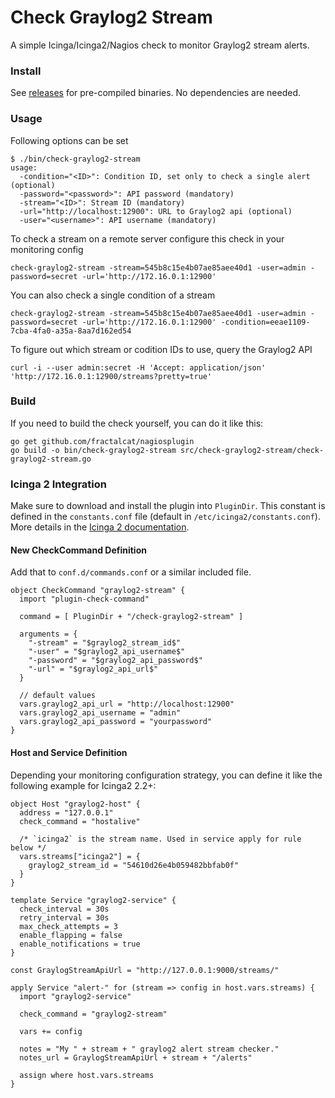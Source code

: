 Check Graylog2 Stream
=====================

A simple Icinga/Icinga2/Nagios check to monitor Graylog2 stream alerts.

### Install
See [releases](http://github.com/graylog2/check-graylog2-stream/releases) for pre-compiled
binaries. No dependencies are needed.

### Usage
Following options can be set

```shell
$ ./bin/check-graylog2-stream
usage:
  -condition="<ID>": Condition ID, set only to check a single alert (optional)
  -password="<password>": API password (mandatory)
  -stream="<ID>": Stream ID (mandatory)
  -url="http://localhost:12900": URL to Graylog2 api (optional)
  -user="<username>": API username (mandatory)
```

To check a stream on a remote server configure this check in your monitoring config

```shell
check-graylog2-stream -stream=545b8c15e4b07ae85aee40d1 -user=admin -password=secret -url='http://172.16.0.1:12900'
```

You can also check a single condition of a stream

```shell
check-graylog2-stream -stream=545b8c15e4b07ae85aee40d1 -user=admin -password=secret -url='http://172.16.0.1:12900' -condition=eeae1109-7cba-4fa0-a35a-8aa7d162ed54
```

To figure out which stream or codition IDs to use, query the Graylog2 API
```shell
curl -i --user admin:secret -H 'Accept: application/json' 'http://172.16.0.1:12900/streams?pretty=true'
```

### Build
If you need to build the check yourself, you can do it like this:

```shell
go get github.com/fractalcat/nagiosplugin
go build -o bin/check-graylog2-stream src/check-graylog2-stream/check-graylog2-stream.go
```

### Icinga 2 Integration

Make sure to download and install the plugin into `PluginDir`.
This constant is defined in the `constants.conf` file (default
in `/etc/icinga2/constants.conf`). More details in the
[Icinga 2 documentation](http://docs.icinga.org).

#### New CheckCommand Definition

Add that to `conf.d/commands.conf`  or a similar
included file.

```shell
object CheckCommand "graylog2-stream" {
  import "plugin-check-command"

  command = [ PluginDir + "/check-graylog2-stream" ]

  arguments = {
    "-stream" = "$graylog2_stream_id$"
    "-user" = "$graylog2_api_username$"
    "-password" = "$graylog2_api_password$"
    "-url" = "$graylog2_api_url$"
  }

  // default values
  vars.graylog2_api_url = "http://localhost:12900"
  vars.graylog2_api_username = "admin"
  vars.graylog2_api_password = "yourpassword"
}
```

#### Host and Service Definition

Depending your monitoring configuration strategy, you can define
it like the following example for Icinga2 2.2+:

```shell
object Host "graylog2-host" {
  address = "127.0.0.1"
  check_command = "hostalive"

  /* `icinga2` is the stream name. Used in service apply for rule below */
  vars.streams["icinga2"] = {
    graylog2_stream_id = "54610d26e4b059482bbfab0f"
  }
}

template Service "graylog2-service" {
  check_interval = 30s
  retry_interval = 30s
  max_check_attempts = 3
  enable_flapping = false
  enable_notifications = true
}

const GraylogStreamApiUrl = "http://127.0.0.1:9000/streams/"

apply Service "alert-" for (stream => config in host.vars.streams) {
  import "graylog2-service"

  check_command = "graylog2-stream"

  vars += config

  notes = "My " + stream + " graylog2 alert stream checker."
  notes_url = GraylogStreamApiUrl + stream + "/alerts"

  assign where host.vars.streams
}
```





